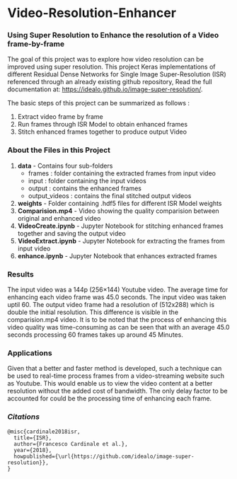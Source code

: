 # Video-Resolution-Enhancer
### Using Super Resolution to Enhance the resolution of a Video frame-by-frame

The goal of this project was to explore how video resolution can be improved using super resolution. 
This project Keras implementations of different Residual Dense Networks for Single Image Super-Resolution (ISR) referenced through an already existing
github repository, Read the full documentation at: https://idealo.github.io/image-super-resolution/.

The basic steps of this project can be summarized as follows : 
1. Extract video frame by frame
2. Run frames through ISR Model to obtain enhanced frames
3. Stitch enhanced frames together to produce output Video

### About the Files in this Project

1. **data** - Contains four sub-folders
   - frames : folder containing the extracted frames from input video
   - input : folder containing the input videos
   - output : contains the enhanced frames
   - output_videos : contains the final stitched output videos
2. **weights** - Folder containing .hdf5 files for different ISR Model weights
3. **Comparision.mp4** - Video showing the quality comparision between original and enhanced video
4. **VideoCreate.ipynb** - Jupyter Notebook for stitching enhanced frames together and saving the output video
5. **VideoExtract.ipynb** - Jupyter Notebook for extracting the frames from input video
6. **enhance.ipynb** - Jupyter Notebook that enhances extracted frames 

### Results

The input video was a 144p (256×144) Youtube video. The average time for enhancing each video frame was 45.0 seconds. The input video was taken uptil
60. The output video frame had a resolution of (512x288) which is double the initial resolution. This difference is visible in the comparision.mp4
video. It is to be noted that the process of enhancing this video quality was time-consuming as can be seen that with an average 45.0 seconds
processing 60 frames takes up around 45 Minutes. 

### Applications

Given that a better and faster method is developed, such a technique can be used to real-time process frames from a video-streaming website
such as Youtube. This would enable us to view the video content at a better resolution without the added cost of bandwidth. The only delay
factor to be accounted for could be the processing time of enhancing each frame.

### *Citations* 

```
@misc{cardinale2018isr,
  title={ISR},
  author={Francesco Cardinale et al.},
  year={2018},
  howpublished={\url{https://github.com/idealo/image-super-resolution}},
}
```


